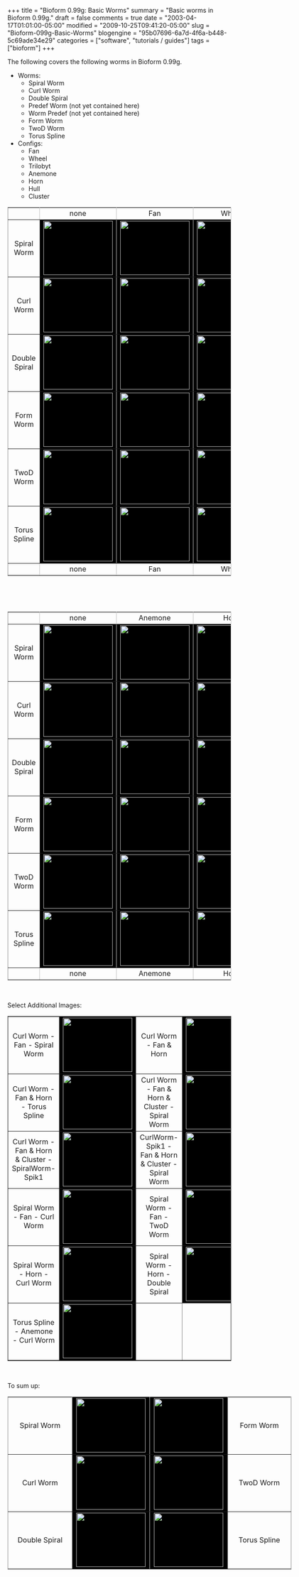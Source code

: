 +++
title = "Bioform 0.99g: Basic Worms"
summary = "Basic worms in Bioform 0.99g."
draft = false
comments = true
date = "2003-04-17T01:01:00-05:00"
modified = "2009-10-25T09:41:20-05:00"
slug = "Bioform-099g-Basic-Worms"
blogengine = "95b07696-6a7d-4f6a-b448-5c69ade34e29"
categories = ["software", "tutorials / guides"]
tags = ["bioform"]
+++

<p>The following covers the following worms in Bioform 0.99g.</p>
<ul>
<li>Worms: 
<ul>
<li>Spiral Worm</li>
<li>Curl Worm</li>
<li>Double Spiral</li>
<li>Predef Worm (not yet contained here)</li>
<li>Worm Predef (not yet contained here)</li>
<li>Form Worm</li>
<li>TwoD Worm</li>
<li>Torus Spline</li>
</ul>
</li>
<li>Configs: 
<ul>
<li>Fan</li>
<li>Wheel</li>
<li>Trilobyt</li>
<li>Anemone</li>
<li>Horn</li>
<li>Hull</li>
<li>Cluster</li>
</ul>
</li>
</ul>
<table style="width: 100%; border-collapse: collapse;" border="1" cellspacing="0" cellpadding="0" align="center" bordercolor="#c0c0c0">
<tbody>
<tr>
<td align="center">&nbsp;</td>
<td width="20%" align="center">none</td>
<td width="20%" align="center">Fan</td>
<td width="20%" align="center">Wheel</td>
<td width="20%" align="center">Trilobyt</td>
</tr>
<tr>
<td align="center">Spiral Worm</td>
<td width="20%" align="center" bgcolor="#000000"><img src="http://media.jamesrskemp.com/graphics/bioform/basicworms/SpiralWorm.jpg" border="0" alt="" width="156" height="122" /></td>
<td width="20%" align="center" bgcolor="#000000"><img src="http://media.jamesrskemp.com/graphics/bioform/basicworms/SpiralWorm_Fan.jpg" border="0" alt="" width="156" height="122" /></td>
<td width="20%" align="center" bgcolor="#000000"><img src="http://media.jamesrskemp.com/graphics/bioform/basicworms/SpiralWorm_Wheel.jpg" border="0" alt="" width="156" height="122" /></td>
<td width="20%" align="center" bgcolor="#000000"><img src="http://media.jamesrskemp.com/graphics/bioform/basicworms/SpiralWorm_Trilobyt.jpg" border="0" alt="" width="156" height="122" /></td>
</tr>
<tr>
<td align="center">Curl Worm</td>
<td width="20%" align="center" bgcolor="#000000"><img src="http://media.jamesrskemp.com/graphics/bioform/basicworms/CurlWorm.jpg" border="0" alt="" width="156" height="122" /></td>
<td width="20%" align="center" bgcolor="#000000"><img src="http://media.jamesrskemp.com/graphics/bioform/basicworms/CurlWorm_Fan.jpg" border="0" alt="" width="156" height="122" /></td>
<td width="20%" align="center" bgcolor="#000000"><img src="http://media.jamesrskemp.com/graphics/bioform/basicworms/CurlWorm_Wheel.jpg" border="0" alt="" width="156" height="122" /></td>
<td width="20%" align="center" bgcolor="#000000"><img src="http://media.jamesrskemp.com/graphics/bioform/basicworms/CurlWorm_Trilobyt.jpg" border="0" alt="" width="156" height="122" /></td>
</tr>
<tr>
<td align="center">Double Spiral</td>
<td width="20%" align="center" bgcolor="#000000"><img src="http://media.jamesrskemp.com/graphics/bioform/basicworms/DoubleSpiral.jpg" border="0" alt="" width="156" height="122" /></td>
<td width="20%" align="center" bgcolor="#000000"><img src="http://media.jamesrskemp.com/graphics/bioform/basicworms/DoubleSpiral_Fan.jpg" border="0" alt="" width="156" height="122" /></td>
<td width="20%" align="center" bgcolor="#000000"><img src="http://media.jamesrskemp.com/graphics/bioform/basicworms/DoubleSpiral_Wheel.jpg" border="0" alt="" width="156" height="122" /></td>
<td width="20%" align="center" bgcolor="#000000"><img src="http://media.jamesrskemp.com/graphics/bioform/basicworms/DoubleSpiral_Trilobyt.jpg" border="0" alt="" width="156" height="122" /></td>
</tr>
<tr>
<td align="center">Form Worm</td>
<td width="20%" align="center" bgcolor="#000000"><img src="http://media.jamesrskemp.com/graphics/bioform/basicworms/FormWorm.jpg" border="0" alt="" width="156" height="122" /></td>
<td width="20%" align="center" bgcolor="#000000"><img src="http://media.jamesrskemp.com/graphics/bioform/basicworms/FormWorm_Fan.jpg" border="0" alt="" width="156" height="122" /></td>
<td width="20%" align="center" bgcolor="#000000"><img src="http://media.jamesrskemp.com/graphics/bioform/basicworms/FormWorm_Wheel.jpg" border="0" alt="" width="156" height="122" /></td>
<td width="20%" align="center" bgcolor="#000000"><img src="http://media.jamesrskemp.com/graphics/bioform/basicworms/FormWorm_Trilobyt.jpg" border="0" alt="" width="156" height="122" /></td>
</tr>
<tr>
<td align="center">TwoD Worm</td>
<td width="20%" align="center" bgcolor="#000000"><img src="http://media.jamesrskemp.com/graphics/bioform/basicworms/TwoDWorm.jpg" border="0" alt="" width="156" height="122" /></td>
<td width="20%" align="center" bgcolor="#000000"><img src="http://media.jamesrskemp.com/graphics/bioform/basicworms/TwoDWorm_Fan.jpg" border="0" alt="" width="156" height="122" /></td>
<td width="20%" align="center" bgcolor="#000000"><img src="http://media.jamesrskemp.com/graphics/bioform/basicworms/TwoDWorm_Wheel.jpg" border="0" alt="" width="156" height="122" /></td>
<td width="20%" align="center" bgcolor="#000000"><img src="http://media.jamesrskemp.com/graphics/bioform/basicworms/TwoDWorm_Trilobyt.jpg" border="0" alt="" width="156" height="122" /></td>
</tr>
<tr>
<td align="center">Torus Spline</td>
<td width="20%" align="center" bgcolor="#000000"><img src="http://media.jamesrskemp.com/graphics/bioform/basicworms/TorusSpline.jpg" border="0" alt="" width="156" height="122" /></td>
<td width="20%" align="center" bgcolor="#000000"><img src="http://media.jamesrskemp.com/graphics/bioform/basicworms/TorusSpline_Fan.jpg" border="0" alt="" width="156" height="122" /></td>
<td width="20%" align="center" bgcolor="#000000"><img src="http://media.jamesrskemp.com/graphics/bioform/basicworms/TorusSpline_Wheel.jpg" border="0" alt="" width="156" height="122" /></td>
<td width="20%" align="center" bgcolor="#000000"><img src="http://media.jamesrskemp.com/graphics/bioform/basicworms/TorusSpline_Trilobyt.jpg" border="0" alt="" width="156" height="122" /></td>
</tr>
<tr>
<td align="center">&nbsp;</td>
<td width="20%" align="center">none</td>
<td width="20%" align="center">Fan</td>
<td width="20%" align="center">Wheel</td>
<td width="20%" align="center">Trilobyt</td>
</tr>
</tbody>
</table>
<p>&nbsp;</p>
<p>&nbsp;</p>
<table id="AutoNumber1" style="width: 100%; border-collapse: collapse;" border="1" cellspacing="0" cellpadding="0" bordercolor="#c0c0c0">
<tbody>
<tr>
<td align="center">&nbsp;</td>
<td width="17%" align="center">none</td>
<td width="17%" align="center">Anemone</td>
<td width="17%" align="center">Horn</td>
<td width="17%" align="center">Hull</td>
<td width="17%" align="center">Cluster</td>
</tr>
<tr>
<td align="center">Spiral Worm</td>
<td width="17%" align="center" bgcolor="#000000"><img src="http://media.jamesrskemp.com/graphics/bioform/basicworms/SpiralWorm.jpg" border="0" alt="" width="156" height="122" /></td>
<td width="17%" align="center" bgcolor="#000000"><img src="http://media.jamesrskemp.com/graphics/bioform/basicworms/SpiralWorm_Anemone.jpg" border="0" alt="" width="156" height="122" /></td>
<td width="17%" align="center" bgcolor="#000000"><img src="http://media.jamesrskemp.com/graphics/bioform/basicworms/SpiralWorm_Horn.jpg" border="0" alt="" width="156" height="122" /></td>
<td width="17%" align="center" bgcolor="#000000"><img src="http://media.jamesrskemp.com/graphics/bioform/basicworms/SpiralWorm_Hull.jpg" border="0" alt="" width="156" height="122" /></td>
<td width="17%" align="center" bgcolor="#000000"><img src="http://media.jamesrskemp.com/graphics/bioform/basicworms/SpiralWorm_Cluster.jpg" border="0" alt="" width="156" height="122" /></td>
</tr>
<tr>
<td align="center">Curl Worm</td>
<td width="17%" align="center" bgcolor="#000000"><img src="http://media.jamesrskemp.com/graphics/bioform/basicworms/CurlWorm.jpg" border="0" alt="" width="156" height="122" /></td>
<td width="17%" align="center" bgcolor="#000000"><img src="http://media.jamesrskemp.com/graphics/bioform/basicworms/CurlWorm_Anemone.jpg" border="0" alt="" width="156" height="122" /></td>
<td width="17%" align="center" bgcolor="#000000"><img src="http://media.jamesrskemp.com/graphics/bioform/basicworms/CurlWorm_Horn.jpg" border="0" alt="" width="156" height="122" /></td>
<td width="17%" align="center" bgcolor="#000000"><img src="http://media.jamesrskemp.com/graphics/bioform/basicworms/CurlWorm_Hull.jpg" border="0" alt="" width="156" height="122" /></td>
<td width="17%" align="center" bgcolor="#000000"><img src="http://media.jamesrskemp.com/graphics/bioform/basicworms/CurlWorm_Cluster.jpg" border="0" alt="" width="156" height="122" /></td>
</tr>
<tr>
<td align="center">Double Spiral</td>
<td width="17%" align="center" bgcolor="#000000"><img src="http://media.jamesrskemp.com/graphics/bioform/basicworms/DoubleSpiral.jpg" border="0" alt="" width="156" height="122" /></td>
<td width="17%" align="center" bgcolor="#000000"><img src="http://media.jamesrskemp.com/graphics/bioform/basicworms/DoubleSpiral_Anemone.jpg" border="0" alt="" width="156" height="122" /></td>
<td width="17%" align="center" bgcolor="#000000"><img src="http://media.jamesrskemp.com/graphics/bioform/basicworms/DoubleSpiral_Horn.jpg" border="0" alt="" width="156" height="122" /></td>
<td width="17%" align="center" bgcolor="#000000"><img src="http://media.jamesrskemp.com/graphics/bioform/basicworms/DoubleSpiral_Hull.jpg" border="0" alt="" width="156" height="122" /></td>
<td width="17%" align="center" bgcolor="#000000"><img src="http://media.jamesrskemp.com/graphics/bioform/basicworms/DoubleSpiral_Cluster.jpg" border="0" alt="" width="156" height="122" /></td>
</tr>
<tr>
<td align="center">Form Worm</td>
<td width="17%" align="center" bgcolor="#000000"><img src="http://media.jamesrskemp.com/graphics/bioform/basicworms/FormWorm.jpg" border="0" alt="" width="156" height="122" /></td>
<td width="17%" align="center" bgcolor="#000000"><img src="http://media.jamesrskemp.com/graphics/bioform/basicworms/FormWorm_Anemone.jpg" border="0" alt="" width="156" height="122" /></td>
<td width="17%" align="center" bgcolor="#000000"><img src="http://media.jamesrskemp.com/graphics/bioform/basicworms/FormWorm_Horn.jpg" border="0" alt="" width="156" height="122" /></td>
<td width="17%" align="center" bgcolor="#000000"><img src="http://media.jamesrskemp.com/graphics/bioform/basicworms/FormWorm_Hull.jpg" border="0" alt="" width="156" height="122" /></td>
<td width="17%" align="center" bgcolor="#000000"><img src="http://media.jamesrskemp.com/graphics/bioform/basicworms/FormWorm_Cluster.jpg" border="0" alt="" width="156" height="122" /></td>
</tr>
<tr>
<td align="center">TwoD Worm</td>
<td width="17%" align="center" bgcolor="#000000"><img src="http://media.jamesrskemp.com/graphics/bioform/basicworms/TwoDWorm.jpg" border="0" alt="" width="156" height="122" /></td>
<td width="17%" align="center" bgcolor="#000000"><img src="http://media.jamesrskemp.com/graphics/bioform/basicworms/TwoDWorm_Anemone.jpg" border="0" alt="" width="156" height="122" /></td>
<td width="17%" align="center" bgcolor="#000000"><img src="http://media.jamesrskemp.com/graphics/bioform/basicworms/TwoDWorm_Horn.jpg" border="0" alt="" width="156" height="122" /></td>
<td width="17%" align="center" bgcolor="#000000"><img src="http://media.jamesrskemp.com/graphics/bioform/basicworms/TwoDWorm_Hull.jpg" border="0" alt="" width="156" height="122" /></td>
<td width="17%" align="center" bgcolor="#000000"><img src="http://media.jamesrskemp.com/graphics/bioform/basicworms/TwoDWorm_Cluster.jpg" border="0" alt="" width="156" height="122" /></td>
</tr>
<tr>
<td align="center">Torus Spline</td>
<td width="17%" align="center" bgcolor="#000000"><img src="http://media.jamesrskemp.com/graphics/bioform/basicworms/TorusSpline.jpg" border="0" alt="" width="156" height="122" /></td>
<td width="17%" align="center" bgcolor="#000000"><img src="http://media.jamesrskemp.com/graphics/bioform/basicworms/TorusSpline_Anemone.jpg" border="0" alt="" width="156" height="122" /></td>
<td width="17%" align="center" bgcolor="#000000"><img src="http://media.jamesrskemp.com/graphics/bioform/basicworms/TorusSpline_Horn.jpg" border="0" alt="" width="156" height="122" /></td>
<td width="17%" align="center" bgcolor="#000000"><img src="http://media.jamesrskemp.com/graphics/bioform/basicworms/TorusSpline_Hull.jpg" border="0" alt="" width="156" height="122" /></td>
<td width="17%" align="center" bgcolor="#000000"><img src="http://media.jamesrskemp.com/graphics/bioform/basicworms/TorusSpline_Cluster.jpg" border="0" alt="" width="156" height="122" /></td>
</tr>
<tr>
<td align="center">&nbsp;</td>
<td width="17%" align="center">none</td>
<td width="17%" align="center">Anemone</td>
<td width="17%" align="center">Horn</td>
<td width="17%" align="center">Hull</td>
<td width="17%" align="center">Cluster</td>
</tr>
</tbody>
</table>
<p>&nbsp;</p>
<p>Select Additional Images:</p>
<table id="AutoNumber2" style="width: 100%; border-collapse: collapse;" border="1" cellspacing="0" cellpadding="0">
<tbody>
<tr>
<td width="25%" align="center">Curl Worm - Fan - Spiral Worm</td>
<td width="25%" align="center" bgcolor="#000000"><img src="http://media.jamesrskemp.com/graphics/bioform/basicworms/CurlWorm_Fan_SpiralWorm.jpg" border="0" alt="" width="156" height="122" /></td>
<td width="25%" align="center">Curl Worm - Fan &amp; Horn</td>
<td width="25%" align="center" bgcolor="#000000"><img src="http://media.jamesrskemp.com/graphics/bioform/basicworms/CurlWorm_FanHorn.jpg" border="0" alt="" width="156" height="122" /></td>
</tr>
<tr>
<td width="25%" align="center">Curl Worm - Fan &amp; Horn - Torus Spline</td>
<td width="25%" align="center" bgcolor="#000000"><img src="http://media.jamesrskemp.com/graphics/bioform/basicworms/CurlWorm_FanHorn_TorusSpline.jpg" border="0" alt="" width="156" height="122" /></td>
<td width="25%" align="center">Curl Worm - Fan &amp; Horn &amp; Cluster - Spiral Worm</td>
<td width="25%" align="center" bgcolor="#000000"><img src="http://media.jamesrskemp.com/graphics/bioform/basicworms/CurlWorm_FanHornCluster_SpiralWorm.jpg" border="0" alt="" width="156" height="122" /></td>
</tr>
<tr>
<td width="25%" align="center">Curl Worm - Fan &amp; Horn &amp; Cluster - SpiralWorm-Spik1</td>
<td width="25%" align="center" bgcolor="#000000"><img src="http://media.jamesrskemp.com/graphics/bioform/basicworms/CurlWorm_FanHornCluster_SpiralWorm-Spik1.jpg" border="0" alt="" width="156" height="122" /></td>
<td width="25%" align="center">CurlWorm-Spik1 - Fan &amp; Horn &amp; Cluster - Spiral Worm</td>
<td width="25%" align="center" bgcolor="#000000"><img src="http://media.jamesrskemp.com/graphics/bioform/basicworms/CurlWorm-Spik1_FanHornCluster_SpiralWorm.jpg" border="0" alt="" width="156" height="122" /></td>
</tr>
<tr>
<td width="25%" align="center">Spiral Worm - Fan - Curl Worm</td>
<td width="25%" align="center" bgcolor="#000000"><img src="http://media.jamesrskemp.com/graphics/bioform/basicworms/SpiralWorm_Fan_CurlWorm.jpg" border="0" alt="" width="156" height="122" /></td>
<td width="25%" align="center">Spiral Worm - Fan - TwoD Worm</td>
<td width="25%" align="center" bgcolor="#000000"><img src="http://media.jamesrskemp.com/graphics/bioform/basicworms/SpiralWorm_Fan_TwoDWorm.jpg" border="0" alt="" width="156" height="122" /></td>
</tr>
<tr>
<td width="25%" align="center">Spiral Worm - Horn - Curl Worm</td>
<td width="25%" align="center" bgcolor="#000000"><img src="http://media.jamesrskemp.com/graphics/bioform/basicworms/SpiralWorm_Horn_CurlWorm.jpg" border="0" alt="" width="156" height="122" /></td>
<td width="25%" align="center">Spiral Worm - Horn - Double Spiral</td>
<td width="25%" align="center" bgcolor="#000000"><img src="http://media.jamesrskemp.com/graphics/bioform/basicworms/SpiralWorm_Horn_DoubleSpiral.jpg" border="0" alt="" width="156" height="122" /></td>
</tr>
<tr>
<td width="25%" align="center">Torus Spline - Anemone - Curl Worm</td>
<td width="25%" align="center" bgcolor="#000000"><img src="http://media.jamesrskemp.com/graphics/bioform/basicworms/TorusSpline_Anemone_CurlWorm.jpg" border="0" alt="" width="156" height="122" /></td>
<td width="25%" align="center">&nbsp;</td>
<td width="25%" align="center">&nbsp;</td>
</tr>
</tbody>
</table>
<p>&nbsp;</p>
<p>To sum up:</p>
<div>
<table id="AutoNumber1" style="width: 640px; border-collapse: collapse;" border="1" cellspacing="0" cellpadding="0" bordercolor="#c0c0c0">
<tbody>
<tr>
<td width="159" align="center">Spiral Worm</td>
<td width="159" align="center" bgcolor="#000000"><img src="http://media.jamesrskemp.com/graphics/bioform/basicworms/SpiralWorm.jpg" border="0" alt="" width="156" height="122" /></td>
<td width="160" align="center" bgcolor="#000000"><img src="http://media.jamesrskemp.com/graphics/bioform/basicworms/FormWorm.jpg" border="0" alt="" width="156" height="122" /></td>
<td width="160" align="center">Form Worm</td>
</tr>
<tr>
<td width="159" align="center">Curl Worm</td>
<td width="159" align="center" bgcolor="#000000"><img src="http://media.jamesrskemp.com/graphics/bioform/basicworms/CurlWorm.jpg" border="0" alt="" width="156" height="122" /></td>
<td width="160" align="center" bgcolor="#000000"><img src="http://media.jamesrskemp.com/graphics/bioform/basicworms/TwoDWorm.jpg" border="0" alt="" width="156" height="122" /></td>
<td width="160" align="center">TwoD Worm</td>
</tr>
<tr>
<td width="159" align="center">Double Spiral</td>
<td width="159" align="center" bgcolor="#000000"><img src="http://media.jamesrskemp.com/graphics/bioform/basicworms/DoubleSpiral.jpg" border="0" alt="" width="156" height="122" /></td>
<td width="160" align="center" bgcolor="#000000"><img src="http://media.jamesrskemp.com/graphics/bioform/basicworms/TorusSpline.jpg" border="0" alt="" width="156" height="122" /></td>
<td width="160" align="center">Torus Spline</td>
</tr>
</tbody>
</table>
</div>
